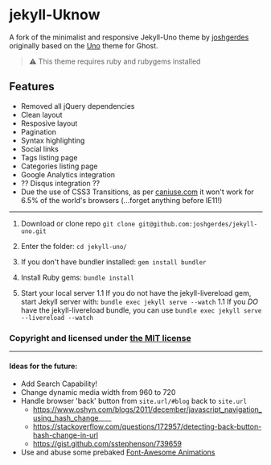 # jekyll-Uknow

A fork of the minimalist and responsive Jekyll-Uno theme by [joshgerdes](http://joshgerdes.github.com) originally based on the [Uno](https://github.com/daleanthony/Uno) theme for Ghost. 
> :warning:  This theme requires ruby and rubygems installed

## Features
* Removed all jQuery dependencies
* Clean layout
* Resposive layout
* Pagination
* Syntax highlighting
* Social links
* Tags listing page
* Categories listing page
* Google Analytics integration
* ?? Disqus integration ??
* Due the use of CSS3 Transitions, as per [caniuse.com](https://caniuse.com/#feat=css-transitions) it won't work for 6.5% of the world's browsers (...forget anything before IE11!)

---

1. Download or clone repo `git clone git@github.com:joshgerdes/jekyll-uno.git`
1. Enter the folder: `cd jekyll-uno/`

1. If you don't have bundler installed: `gem install bundler`
1. Install Ruby gems: `bundle install`
1. Start your local server
  1.1 If you do not have the jekyll-livereload gem, start Jekyll server with: `bundle exec jekyll serve --watch`
  1.1 If you _DO_ have the jekyll-livereload bundle, you can use `bundle exec jekyll serve --livereload --watch`

### Copyright and licensed under [the MIT license](/LICENSE)

---

#### Ideas for the future:
* Add Search Capability!
* Change dynamic media width from 960 to 720
* Handle browser 'back' button from `site.url/#blog` back to `site.url`
  * https://www.oshyn.com/blogs/2011/december/javascript_navigation_using_hash_change____
  * https://stackoverflow.com/questions/172957/detecting-back-button-hash-change-in-url
  * https://gist.github.com/sstephenson/739659
* Use and abuse some prebaked [Font-Awesome Animations](https://l-lin.github.io/font-awesome-animation/)